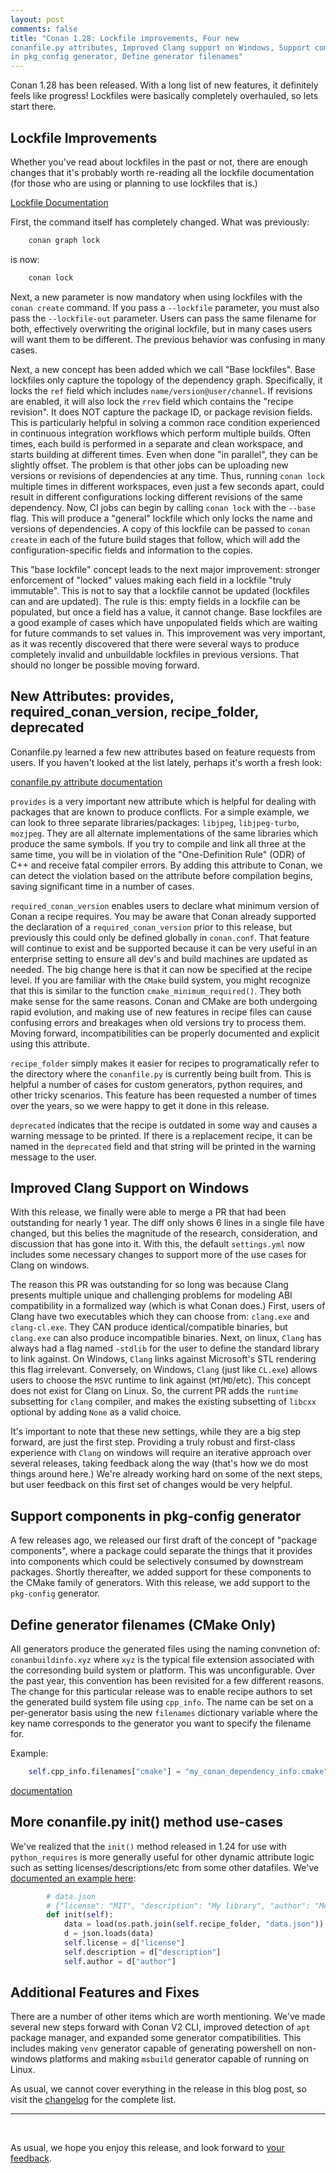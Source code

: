 ```yaml
---
layout: post 
comments: false 
title: "Conan 1.28: Lockfile improvements, Four new
conanfile.py attributes, Improved Clang support on Windows, Support components
in pkg_config generator, Define generator filenames"
---
```


Conan 1.28 has been released. With a long list of new features, it definitely
feels like progress! Lockfiles were basically completely overhauled, so lets
start there.

## Lockfile Improvements

Whether you've read about lockfiles in the past or not, there are enough changes
that it's probably worth re-reading all the lockfile documentation (for those
who are using or planning to use lockfiles that is.)

[Lockfile Documentation](https://docs.conan.io/en/latest/versioning/lockfiles.html?highlight=lockfiles)

First, the command itself has completely changed. What was previously:

```bash
    conan graph lock
```

is now:

```bash
    conan lock
```

Next, a new parameter is now mandatory when using lockfiles with the `conan
create` command. If you pass a `--lockfile` parameter, you must also pass the
`--lockfile-out` parameter. Users can pass the same filename for both, effectively
overwriting the original lockfile, but in many cases users will want them to be
different. The previous behavior was confusing in many cases.

Next, a new concept has been added which we call "Base lockfiles". Base
lockfiles only capture the topology of the dependency graph. Specifically, it
locks the `ref` field which includes `name/version@user/channel`. If revisions
are enabled, it will also lock the `rrev` field which contains the "recipe
revision". It does NOT capture the package ID, or package revision fields. This
is particularly helpful in solving a common race condition experienced in
continuous integration workflows which perform multiple builds. Often times,
each build is performed in a separate and clean workspace, and starts building
at different times. Even when done "in parallel", they can be slightly offset.
The problem is that other jobs can be uploading new versions or revisions of
dependencies at any time. Thus, running `conan lock` multiple times in different
workspaces, even just a few seconds apart, could result in different
configurations locking different revisions of the same dependency. Now, CI jobs
can begin by calling `conan lock` with the `--base` flag. This will produce a
"general" lockfile which only locks the name and versions of dependencies. A
copy of this lockfile can be passed to `conan create` in each of the future
build stages that follow, which will add the configuration-specific fields and
information to the copies.

This "base lockfile" concept leads to the next major improvement: stronger
enforcement of "locked" values making each field in a lockfile "truly
immutable". This is not to say that a lockfile cannot be
updated (lockfiles can and are updated). The rule is this: empty fields in a
lockfile can be populated, but once a field has a value, it cannot change. Base
lockfiles are a good example of cases which have unpopulated fields which are
waiting for future commands to set values in. This improvement was very
important, as it was recently discovered that there were several ways to
produce completely invalid and unbuildable lockfiles in previous versions. That
should no longer be possible moving forward.

## New Attributes: provides, required_conan_version, recipe_folder, deprecated

Conanfile.py learned a few new attributes based on feature requests from users.
If you haven't looked at the list lately, perhaps it's worth a fresh look:

[conanfile.py attribute
documentation](https://docs.conan.io/en/latest/reference/conanfile/attributes.html)

`provides` is a very important new attribute which is helpful for dealing with
packages that are known to produce conflicts. For a simple example, we can look
to three separate libraries/packages: `libjpeg`, `libjpeg-turbo`, `mozjpeg`.
They are all alternate implementations of the same libraries which produce the
same symbols. If you try to compile and link all three at the same time, you
will be in violation of the "One-Definition Rule" (ODR) of C++ and receive fatal
compiler errors.  By adding this attribute to Conan, we can detect the violation
based on the attribute before compilation begins, saving significant time in a
number of cases.

`required_conan_version` enables users to declare what minimum version of Conan
a recipe requires. You may be aware that Conan already supported the declaration
of a `required_conan_version` prior to this release, but previously this could
only be defined globally in `conan.conf`. That feature will continue to exist
and be supported because it can be very useful in an enterprise setting to
ensure all dev's and build machines are updated as needed.  The big change here
is that it can now be specified at the recipe level. If you are familiar with
the `CMake` build system, you might recognize that this is similar to the
function `cmake_minimum_required()`. They both make sense for the same reasons.
Conan and CMake are both undergoing rapid evolution, and making use of new
features in recipe files can cause confusing errors and breakages when old
versions try to process them. Moving forward, incompatibilities can be properly
documented and explicit using this attribute.

`recipe_folder` simply makes it easier for recipes to programatically refer to
the directory where the `conanfile.py` is currently being built from. This is
helpful a number of cases for custom generators, python requires, and other
tricky scenarios. This feature has been requested a number of times over the
years, so we were happy to get it done in this release.

`deprecated` indicates that the recipe is outdated in some way and causes a
warning message to be printed. If there is a replacement recipe, it can be named
in the `deprecated` field and that string will be printed in the warning message
to the user.

## Improved Clang Support on Windows

With this release, we finally were able to merge a PR that had been outstanding
for nearly 1 year.  The diff only shows 6 lines in a single file have changed,
but this belies the magnitude of the research, consideration, and discussion
that has gone into it. With this, the default `settings.yml` now includes
some necessary changes to support more of the use cases for Clang on windows.

The reason this PR was outstanding for so long was because Clang presents
multiple unique and challenging problems for modeling ABI compatibility in a
formalized way (which is what Conan does.) First, users of Clang have two
executables which they can choose from: `clang.exe` and `clang-cl.exe`. They CAN
produce identical/compatible binaries, but `clang.exe` can also produce
incompatible binaries. Next, on linux, `Clang` has always had a flag named
`-stdlib` for the user to define the standard library to link against. On
Windows, `Clang` links against Microsoft's STL rendering this flag irrelevant.
Conversely, on Windows, `Clang` (just like `CL.exe`) allows users to choose the
`MSVC` runtime to link against (`MT`/`MD`/etc). This concept does not exist for
Clang on Linux. So, the current PR adds the `runtime` subsetting for `clang`
compiler, and makes the existing subsetting of `libcxx` optional by adding
`None` as a valid choice.

It's important to note that these new settings, while they are a big step
forward, are just the first step. Providing a truly robust and first-class
experience with `Clang` on windows will require an iterative approach over
several releases, taking feedback along the way (that's how we do most things
around here.)  We're already working hard on some of the next steps, but user
feedback on this first set of changes would be very helpful.

## Support components in pkg-config generator

A few releases ago, we released our first draft of the concept of "package
components", where a package could separate the things that it provides into
components which could be selectively consumed by downstream packages.  Shortly
thereafter, we added support for these components to the CMake family of
generators. With this release, we add support to the `pkg-config` generator.

## Define generator filenames (CMake Only)

All generators produce the generated files using the naming convnetion of:
`conanbuildinfo.xyz` where `xyz` is the typical file extension associated with
the corresonding build system or platform. This was unconfigurable. Over the
past year, this convention has been revisited for a few different reasons. The
change for this particular release was to enable recipe authors to set the
generated build system file using `cpp_info`. The name can be set on a
per-generator basis using the new `filenames` dictionary variable where the key
name corresponds to the generator you want to specify the filename for.

Example:

```python
    self.cpp_info.filenames["cmake"] = "my_conan_dependency_info.cmake"
```

[documentation](https://docs.conan.io/en/latest/reference/conanfile/attributes.html?highlight=filenames#cpp-info)

## More conanfile.py init() method use-cases

We've realized that the `init()` method released in 1.24 for use with
`python_requires` is more generally useful for other dynamic attribute logic
such as setting licenses/descriptions/etc from some other datafiles. We've [documented an
example
here](https://docs.conan.io/en/latest/reference/conanfile/methods.html#init):

```python
        # data.json
        # {"license": "MIT", "description": "My library", "author": "Me"}
        def init(self):
            data = load(os.path.join(self.recipe_folder, "data.json"))
            d = json.loads(data)
            self.license = d["license"]
            self.description = d["description"]
            self.author = d["author"]
```

## Additional Features and Fixes  

There are a number of other items which are worth mentioning. We've made several
new steps forward with Conan V2 CLI, improved detection of `apt` package
manager, and expanded some generator compatibilities. This includes making
`venv` generator capable of generating powershell on non-windows platforms and
making `msbuild` generator capable of running on Linux.

As usual, we cannot cover everything in the release in this blog post, so visit
the [changelog](https://docs.conan.io/en/latest/changelog.html#aug-2020) for the
complete list.  

-----------
<br>

As usual, we hope you enjoy this release, and look forward to [your
feedback](https://github.com/conan-io/conan/issues).  
